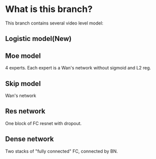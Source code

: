 # What is this branch?

This branch contains several video level model:

## Logistic model(New)
## Moe model
4 experts. Each expert is a Wan's network without sigmoid and L2 reg.
## Skip model
Wan's network
## Res network
One block of FC resnet with dropout.
## Dense network
Two stacks of "fully connected" FC, connected by BN.

